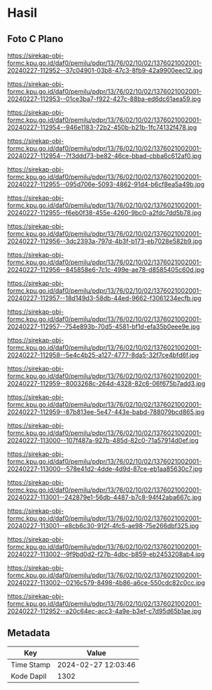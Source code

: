 # Hasil

## Foto C Plano

https://sirekap-obj-formc.kpu.go.id/daf0/pemilu/pdpr/13/76/02/10/02/1376021002001-20240227-112952--37c04901-03b8-47c3-8fb9-42a9900eec12.jpg

https://sirekap-obj-formc.kpu.go.id/daf0/pemilu/pdpr/13/76/02/10/02/1376021002001-20240227-112953--01ce3ba7-f922-427c-88ba-ed6dc61aea59.jpg

https://sirekap-obj-formc.kpu.go.id/daf0/pemilu/pdpr/13/76/02/10/02/1376021002001-20240227-112954--946e1183-72b2-450b-b21b-1fc74132f478.jpg

https://sirekap-obj-formc.kpu.go.id/daf0/pemilu/pdpr/13/76/02/10/02/1376021002001-20240227-112954--7f3ddd73-be82-46ce-bbad-cbba6c612af0.jpg

https://sirekap-obj-formc.kpu.go.id/daf0/pemilu/pdpr/13/76/02/10/02/1376021002001-20240227-112955--095d706e-5093-4862-91d4-b6cf8ea5a49b.jpg

https://sirekap-obj-formc.kpu.go.id/daf0/pemilu/pdpr/13/76/02/10/02/1376021002001-20240227-112955--f6eb0f38-455e-4260-9bc0-a2fdc7dd5b78.jpg

https://sirekap-obj-formc.kpu.go.id/daf0/pemilu/pdpr/13/76/02/10/02/1376021002001-20240227-112956--3dc2393a-797d-4b3f-b173-eb7028e582b9.jpg

https://sirekap-obj-formc.kpu.go.id/daf0/pemilu/pdpr/13/76/02/10/02/1376021002001-20240227-112956--845858e6-7c1c-499e-ae78-d8585405c60d.jpg

https://sirekap-obj-formc.kpu.go.id/daf0/pemilu/pdpr/13/76/02/10/02/1376021002001-20240227-112957--18d149d3-58db-44ed-9662-f3061234ecfb.jpg

https://sirekap-obj-formc.kpu.go.id/daf0/pemilu/pdpr/13/76/02/10/02/1376021002001-20240227-112957--754e893b-70d5-4581-bf1d-efa35b0eee9e.jpg

https://sirekap-obj-formc.kpu.go.id/daf0/pemilu/pdpr/13/76/02/10/02/1376021002001-20240227-112958--5e4c4b25-a127-4777-8da5-32f7ce4bfd6f.jpg

https://sirekap-obj-formc.kpu.go.id/daf0/pemilu/pdpr/13/76/02/10/02/1376021002001-20240227-112959--8003268c-264d-4328-82c6-06f675b7add3.jpg

https://sirekap-obj-formc.kpu.go.id/daf0/pemilu/pdpr/13/76/02/10/02/1376021002001-20240227-112959--87b813ee-5e47-443e-babd-788079bcd865.jpg

https://sirekap-obj-formc.kpu.go.id/daf0/pemilu/pdpr/13/76/02/10/02/1376021002001-20240227-113000--107f487a-927b-485d-82c0-71a57914d0ef.jpg

https://sirekap-obj-formc.kpu.go.id/daf0/pemilu/pdpr/13/76/02/10/02/1376021002001-20240227-113000--578e41d2-4dde-4d9d-87ce-eb1aa85630c7.jpg

https://sirekap-obj-formc.kpu.go.id/daf0/pemilu/pdpr/13/76/02/10/02/1376021002001-20240227-113001--242879e1-56db-4487-b7c8-94f42aba667c.jpg

https://sirekap-obj-formc.kpu.go.id/daf0/pemilu/pdpr/13/76/02/10/02/1376021002001-20240227-113001--e8cb6c30-912f-4fc5-ae98-75e266dbf325.jpg

https://sirekap-obj-formc.kpu.go.id/daf0/pemilu/pdpr/13/76/02/10/02/1376021002001-20240227-113002--9f9bd0d2-f27b-4dbc-b859-eb2453208ab4.jpg

https://sirekap-obj-formc.kpu.go.id/daf0/pemilu/pdpr/13/76/02/10/02/1376021002001-20240227-113002--0216c579-8498-4b86-a6ce-550cdc82c0cc.jpg

https://sirekap-obj-formc.kpu.go.id/daf0/pemilu/pdpr/13/76/02/10/02/1376021002001-20240227-112952--a20c64ec-acc3-4a9e-b3ef-c7d95d65b1ae.jpg


## Metadata

| Key        | Value               |
| ---------- | ------------------- |
| Time Stamp | 2024-02-27 12:03:46 |
| Kode Dapil | 1302                |




